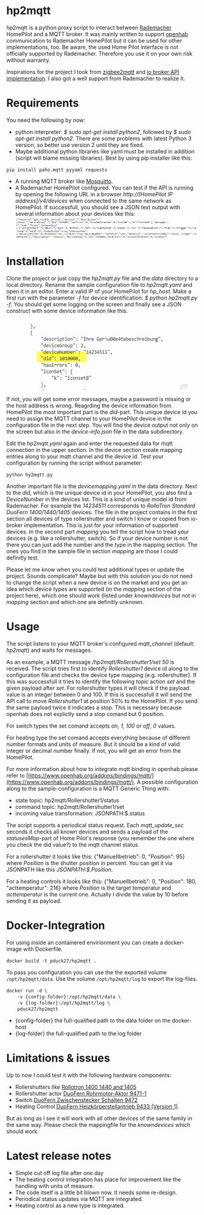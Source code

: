 # hp2mqtt

hp2mqtt is a python proxy script to interact between [Rademacher](www.rademacher.de) HomePilot and a MQTT broker. It was mainly written to support [openhab](https://www.openhab.org/) communication to Rademacher HomePilot but it can be used for other implementations, too.
Be aware, the used Home Pilot interface is not officially supported by Rademacher. Therefore you use it on your own risk without warranty.

Inspirations for the project I took from [zigbee2mqtt](https://github.com/koenkk/zigbee2mqtt) and [io broker API implementation](https://github.com/homecineplexx/ioBroker.homepilot20). I also got a well support from Rademacher to realize it.

# Requirements
You need the following by now:
 - python interpreter: *$ sudo apt-get  install  python2*, followed by *$ sudo apt-get  install python2*. There are some problems with latest Python 3 version, so better use version 2 until they are fixed.
 - Maybe additional python libraries like yaml must be installed in addition (script will blame missing libraries). Best by using pip installer like this: 
```shell script
pip install paho.mqtt pyyaml requests
```
 - A running MQTT broker like [Mosquitto](https://mosquitto.org/).
 - A Rademacher HomePilot configured. You can test if the API is running by opening the following URL in a browser *http://[HomePilot IP address]/v4/devices* when connected to the same network as HomePilot. If successfull, you should see a JSON text output with several information about your devices like this:
 ![device api call](/readme_images/device_api_call.png)


# Installation
Clone the project or just copy the *hp2mqtt.py* file and the *data* directory to a local directory.  Rename the sample configuration file to *hp2mqtt.yaml* and open it in an  editor. Enter a valid IP of your HomePilot for *hp_host*. Make a first run with the parameter *-f* for device identification: *$ python hp2mqtt.py -f*. You should get some logging on the screen and finally see a JSON construct with some device information like this.

![device log output](/readme_images/device_log.png)

If not, you will get some error messages, maybe a password is missing or the host address is wrong. Reagrding the device information from HomePilot the most important part is the *did*-part. This unique device id you need to assign the MQTT channel to your HomePilot device in the configuration file in the next step. You will find the device output not only on the screen but also in the *device-info.json* file in the data subdirectory.

Edit the *hp2mqtt.yaml* again and enter the requested data for mqtt connection in the upper section. In the device section create mapping entries along to your mqtt channel and the device id. Test your configuration by running the script without parameter:
```shell script
python hy2mqtt.py
```

Another important file is the *devicemapping.yaml* in the data directory. Next to the *did*, which is the unique device id in your HomePilot, you also find a *DeviceNumber* in the devices list. This is a kind of unique model id from Rademacher. For example the *14234511* corresponds to *RolloTron Standard DuoFern 1400/1440/1405* devices. The file in the project contains in the first section all devices of type rollershutter and switch I know or copied from io-broker implementation. This is just for your information of supported devices. In the second part *mapping* you tell the script how to tread your devices (e.g. like a rollershutter, switch). So if your device number is not there you can just add the number and the type in the mapping section. The ones you find in the sample file in section *mapping* are those I could definitly test. 

Please let me know when you could test additional types or update the project. Sounds complicate? Maybe but with this solution you do not need to change the script when a new device is on the market and you get an idea which device types are supported (in the *mapping* section of the project here), which one should work (listed under *knowndevices* but not in *mapping* section and which one are definitly unknown. 

# Usage
The script listens to your MQTT broker's configured *mqtt_channel* (default: *hp2mqtt*) and waits for messages.

As an example, a MQTT message */hp2mqtt/Rollershutter1/set 50* is received. The script tries first to identify *Rollershutter1* device id along to the configuration file and checks the device type mapping (e.g. rollershutter). If this was successfull it tries to identify the following topic action *set* and the given payload after *set*. 
For rollershutter types  it will check if the payload value is an integer between 0 and 100. If this is successfull it will send the API call to move *Rollershutter1* at position 50% to the HomePilot. If you send the same payload twice it indicates a stop. This is necessary because openhab does not explictly send a stop comand but 0 position. 

For switch types the set comand accepts *on*, *1*, *100* or *off*, *0* values.

For heating type the set comand accepts everything because of different number formats and units of measure. But it should be a kind of valid integer or decimal number finally. If not, you will get an error from the HomePilot.

For more information about how to integrate mqtt binding in openhab please refer to [https://www.openhab.org/addons/bindings/mqtt/](https://www.openhab.org/addons/bindings/mqtt/). 
A possible configuration along to the sample-configuration is a MQTT Generic Thing with: 
 - state topic: hp2mqtt/Rollershutter1/status
 - command topic: hp2mqtt/Rollershutter1/set
 - incoming value transformation: JSONPATH:$.status

 The script supports a periodical status request. Each *mqtt_update_sec* seconds it checks all known devices and sends a payload of the *statusesMap*-part of Home Pilot's response (you remember the one where you check the did value?) to the mqtt channel status. 

 For a rollershutter it looks like this: {"Manuellbetrieb": 0, "Position": 95} where *Position* is the shutter position in percent. You can get it via JSONPATH like this *JSONPATH:$.Position*.

 For a heating controls it looks like this: {"Manuellbetrieb": 0, "Position": 180, "acttemperatur": 216} where *Position* is the target temperatur and *acttemperatur* is the current one. Actually I divide the value by 10 before sending it as payload. 
 

# Docker-Integration
For using inside an containered envirionment you can create a docker-image with Dockerfile. 
```shell script
docker build -t pduck27/hp2mqtt .
```
To pass you configuration you can use the the exported volume `/opt/hp2mqtt/data`. Use the volume `/opt/hp2mqtt/log` to export the log-files.
```shell script
docker run -d \ 
    -v {config-folder}:/opt/hp2mqtt/data \
    -v {log-folder}:/opt/hp2mqtt/log \ 
    pduck27/hp2mqtt 
```

- {config-folder} the full-qualified path to the data folder on the docker-host
- {log-folder} the full-qualified path to the log folder

# Limitations & issues
Up to now I could test it with the following hardware components:
 - Rollershutters like [Rollotron 1400 1440 and 1405](https://www.rademacher.de/smart-home/produkte/rollotron-standard-duofern-1400-1440-1405?productID=14234511)
 - Rollershutter actor [DuoFern Rohrmotor-Aktor 9471-1](https://www.rademacher.de/smart-home/produkte/rohrmotor-aktor-9471-1?productID=35140662)
 - Switch [DuoFern Zwischenstecker Schalten 9472](https://www.rademacher.de/smart-home/produkte/duofern-zwischenstecker-schalten-9472?productID=35001164)
 - Heating Control [DuoFern Heizkörperstellantrieb 9433 (Version 1)](https://www.rademacher.de/smart-home/produkte/duofern-heizkoerperstellantrieb-9433?productID=35003074)
 
 But as long as I see it will work with all other devices of the same family in the same way. Please check the mappingfile for the *knowndevices* which should work.
 
 # Latest release notes
 - Simple cut off log file after one day
 - The heating control integration has place for improvement like the handling with units of measure.
 - The code itself is a little bit blown now. It needs some re-design.
 - Periodical status updates via MQTT are integrated.
 - Heating control as a new type is integrated.
 